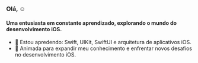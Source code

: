 ### Olá, ☺

#### Uma entusiasta em constante aprendizado, explorando o mundo do desenvolvimento iOS.
- 📱 Estou apredendo: Swift, UIKit, SwiftUI e arquitetura de aplicativos iOS.
- 🌱 Animada para expandir meu conhecimento e enfrentar novos desafios no desenvolvimento iOS.




<!---
soyt0fu/soyt0fu is a ✨ special ✨ repository because its `README.md` (this file) appears on your GitHub profile.
You can click the Preview link to take a look at your changes.
--->
